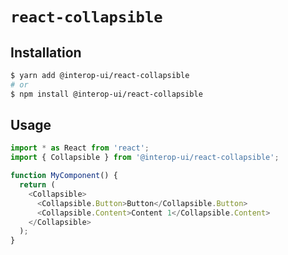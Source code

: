 # `react-collapsible`

## Installation

```sh
$ yarn add @interop-ui/react-collapsible
# or
$ npm install @interop-ui/react-collapsible
```

## Usage

```js
import * as React from 'react';
import { Collapsible } from '@interop-ui/react-collapsible';

function MyComponent() {
  return (
    <Collapsible>
      <Collapsible.Button>Button</Collapsible.Button>
      <Collapsible.Content>Content 1</Collapsible.Content>
    </Collapsible>
  );
}
```
